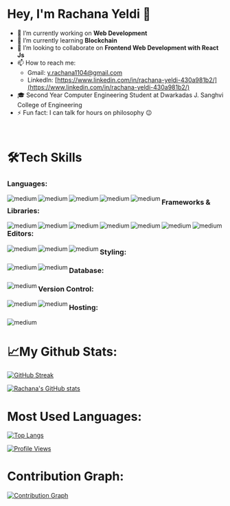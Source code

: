 #            Hey, I'm Rachana Yeldi 👋

- 🔭 I’m currently working on **Web Development**
- 🌱 I’m currently learning **Blockchain**
- 👯 I’m looking to collaborate on **Frontend Web Development with React Js**
- 📫 How to reach me: 
    * Gmail: [y.rachana1104@gmail.com](y.rachana1104@gmail.com)
    * LinkedIn: [https://www.linkedin.com/in/rachana-yeldi-430a981b2/](https://www.linkedin.com/in/rachana-yeldi-430a981b2/)
- 🎓 Second Year Computer Engineering Student at Dwarkadas J. Sanghvi College of Engineering
- ⚡ Fun fact: I can talk for hours on philosophy 😉

<br/>

# 🛠Tech Skills

### Languages:
[<img align="left" alt="medium" src="https://img.shields.io/badge/C-00599C?style=for-the-badge&logo=c&logoColor=white" />](https://img.shields.io/badge/C-00599C?style=for-the-badge&logo=c&logoColor=white)
[<img align="left" alt="medium" src="https://img.shields.io/badge/C%2B%2B-00599C?style=for-the-badge&logo=c%2B%2B&logoColor=white" />](https://img.shields.io/badge/C%2B%2B-00599C?style=for-the-badge&logo=c%2B%2B&logoColor=white)
[<img align="left" alt="medium" src="https://img.shields.io/badge/Java-ED8B00?style=for-the-badge&logo=java&logoColor=white" />](https://img.shields.io/badge/Java-ED8B00?style=for-the-badge&logo=java&logoColor=white)
[<img align="left" alt="medium" src="https://img.shields.io/badge/Python-FFD43B?style=for-the-badge&logo=python&logoColor=blue" />](https://img.shields.io/badge/Python-FFD43B?style=for-the-badge&logo=python&logoColor=blue)
[<img align="left" alt="medium" src="https://img.shields.io/badge/JavaScript-323330?style=for-the-badge&logo=javascript&logoColor=F7DF1E" />](https://img.shields.io/badge/JavaScript-323330?style=for-the-badge&logo=javascript&logoColor=F7DF1E)

### Frameworks & Libraries:
[<img align="left" alt="medium" src="https://img.shields.io/badge/Bootstrap-563D7C?style=for-the-badge&logo=bootstrap&logoColor=white" />](https://img.shields.io/badge/Bootstrap-563D7C?style=for-the-badge&logo=bootstrap&logoColor=white)
[<img align="left" alt="medium" src="https://img.shields.io/badge/React_Router-CA4245?style=for-the-badge&logo=react-router&logoColor=white" />](https://img.shields.io/badge/React_Router-CA4245?style=for-the-badge&logo=react-router&logoColor=white)
[<img align="left" alt="medium" src="https://img.shields.io/badge/jQuery-0769AD?style=for-the-badge&logo=jquery&logoColor=white" />](https://img.shields.io/badge/jQuery-0769AD?style=for-the-badge&logo=jquery&logoColor=white)
[<img align="left" alt="medium" src="https://img.shields.io/badge/Material%20UI-007FFF?style=for-the-badge&logo=mui&logoColor=white" />](https://img.shields.io/badge/Material%20UI-007FFF?style=for-the-badge&logo=mui&logoColor=white)
[<img align="left" alt="medium" src="https://img.shields.io/badge/npm-CB3837?style=for-the-badge&logo=npm&logoColor=white" />](https://img.shields.io/badge/npm-CB3837?style=for-the-badge&logo=npm&logoColor=white)
[<img align="left" alt="medium" src="https://img.shields.io/badge/React-20232A?style=for-the-badge&logo=react&logoColor=61DAFB" />](https://img.shields.io/badge/React-20232A?style=for-the-badge&logo=react&logoColor=61DAFB)
[<img align="left" alt="medium" src="https://img.shields.io/badge/Tailwind_CSS-38B2AC?style=for-the-badge&logo=tailwind-css&logoColor=white" />](https://img.shields.io/badge/Tailwind_CSS-38B2AC?style=for-the-badge&logo=tailwind-css&logoColor=white)

### Editors:
[<img align="left" alt="medium" src="https://img.shields.io/badge/-CodeChef-5B4638?style=for-the-badge&logo=CodeChef&logoColor=white" />](https://img.shields.io/badge/-CodeChef-5B4638?style=for-the-badge&logo=CodeChef&logoColor=white)
[<img align="left" alt="medium" src="https://img.shields.io/badge/Codesandbox-000000?style=for-the-badge&logo=CodeSandbox&logoColor=white" />](https://img.shields.io/badge/Codesandbox-000000?style=for-the-badge&logo=CodeSandbox&logoColor=white)
[<img align="left" alt="medium" src="https://img.shields.io/badge/Visual_Studio_Code-0078D4?style=for-the-badge&logo=visual%20studio%20code&logoColor=white" />](https://img.shields.io/badge/Visual_Studio_Code-0078D4?style=for-the-badge&logo=visual%20studio%20code&logoColor=white)

### Styling:
[<img align="left" alt="medium" src="https://img.shields.io/badge/Figma-F24E1E?style=for-the-badge&logo=figma&logoColor=white" />](https://img.shields.io/badge/Figma-F24E1E?style=for-the-badge&logo=figma&logoColor=white)
[<img align="left" alt="medium" src="https://img.shields.io/badge/Framer-black?style=for-the-badge&logo=framer&logoColor=blue" />](https://img.shields.io/badge/Framer-black?style=for-the-badge&logo=framer&logoColor=blue)

### Database:
[<img align="left" alt="medium" src="https://img.shields.io/badge/MySQL-005C84?style=for-the-badge&logo=mysql&logoColor=white" />](https://img.shields.io/badge/MySQL-005C84?style=for-the-badge&logo=mysql&logoColor=white)

### Version Control:
[<img align="left" alt="medium" src="https://img.shields.io/badge/GitHub-100000?style=for-the-badge&logo=github&logoColor=white" />](https://img.shields.io/badge/GitHub-100000?style=for-the-badge&logo=github&logoColor=white)
[<img align="left" alt="medium" src="https://img.shields.io/badge/GIT-E44C30?style=for-the-badge&logo=git&logoColor=white" />](https://img.shields.io/badge/GIT-E44C30?style=for-the-badge&logo=git&logoColor=white)

### Hosting:
[<img align="left" alt="medium" src="https://img.shields.io/badge/Netlify-00C7B7?style=for-the-badge&logo=netlify&logoColor=white" />](https://img.shields.io/badge/Netlify-00C7B7?style=for-the-badge&logo=netlify&logoColor=white)

<br/>

# 📈My Github Stats:

[![GitHub Streak](https://github-readme-streak-stats.herokuapp.com/?user=Rachana1104&theme=dark)](https://github.com/Rachana1104)

[![Rachana's GitHub stats](https://github-readme-stats.vercel.app/api?username=Rachana1104&show_icons=true&theme=dark)](https://github.com/Rachana1104)

# Most Used Languages:

[![Top Langs](https://github-readme-stats.vercel.app/api/top-langs/?username=Rachana1104&layout=compact&theme=dark)](https://github.com/Rachana1104)

[![Profile Views](https://komarev.com/ghpvc/?username=Rachana1104&color=green&style=for-the-badge)](https://github.com/Rachana1104)

# Contribution Graph:

[![Contribution Graph](https://activity-graph.herokuapp.com/graph?username=Rachana1104&theme=dark)](https://github.com/Rachana1104)
